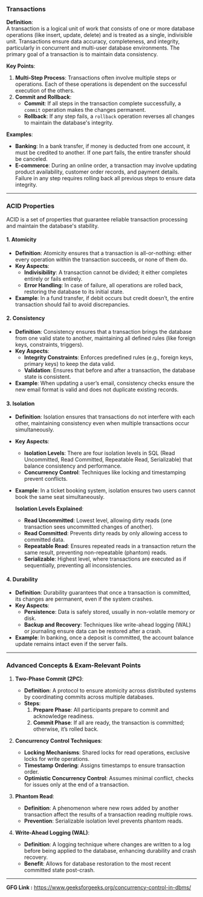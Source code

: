 ### Transactions

**Definition**:  
A transaction is a logical unit of work that consists of one or more database operations (like insert, update, delete) and is treated as a single, indivisible unit. Transactions ensure data accuracy, completeness, and integrity, particularly in concurrent and multi-user database environments. The primary goal of a transaction is to maintain data consistency.

**Key Points**:
1. **Multi-Step Process**: Transactions often involve multiple steps or operations. Each of these operations is dependent on the successful execution of the others.
2. **Commit and Rollback**: 
   - **Commit**: If all steps in the transaction complete successfully, a `commit` operation makes the changes permanent.
   - **Rollback**: If any step fails, a `rollback` operation reverses all changes to maintain the database's integrity.

**Examples**:
- **Banking**: In a bank transfer, if money is deducted from one account, it must be credited to another. If one part fails, the entire transfer should be canceled.
- **E-commerce**: During an online order, a transaction may involve updating product availability, customer order records, and payment details. Failure in any step requires rolling back all previous steps to ensure data integrity.

---

### ACID Properties

ACID is a set of properties that guarantee reliable transaction processing and maintain the database's stability.

#### 1. Atomicity
- **Definition**: Atomicity ensures that a transaction is all-or-nothing: either every operation within the transaction succeeds, or none of them do.
- **Key Aspects**:
  - **Indivisibility**: A transaction cannot be divided; it either completes entirely or fails entirely.
  - **Error Handling**: In case of failure, all operations are rolled back, restoring the database to its initial state.
- **Example**: In a fund transfer, if debit occurs but credit doesn’t, the entire transaction should fail to avoid discrepancies.

#### 2. Consistency
- **Definition**: Consistency ensures that a transaction brings the database from one valid state to another, maintaining all defined rules (like foreign keys, constraints, triggers).
- **Key Aspects**:
  - **Integrity Constraints**: Enforces predefined rules (e.g., foreign keys, primary keys) to keep the data valid.
  - **Validation**: Ensures that before and after a transaction, the database state is consistent.
- **Example**: When updating a user’s email, consistency checks ensure the new email format is valid and does not duplicate existing records.

#### 3. Isolation
- **Definition**: Isolation ensures that transactions do not interfere with each other, maintaining consistency even when multiple transactions occur simultaneously.
- **Key Aspects**:
  - **Isolation Levels**: There are four isolation levels in SQL (Read Uncommitted, Read Committed, Repeatable Read, Serializable) that balance consistency and performance.
  - **Concurrency Control**: Techniques like locking and timestamping prevent conflicts.
- **Example**: In a ticket booking system, isolation ensures two users cannot book the same seat simultaneously.

  **Isolation Levels Explained**:
  - **Read Uncommitted**: Lowest level, allowing dirty reads (one transaction sees uncommitted changes of another).
  - **Read Committed**: Prevents dirty reads by only allowing access to committed data.
  - **Repeatable Read**: Ensures repeated reads in a transaction return the same result, preventing non-repeatable (phantom) reads.
  - **Serializable**: Highest level, where transactions are executed as if sequentially, preventing all inconsistencies.

#### 4. Durability
- **Definition**: Durability guarantees that once a transaction is committed, its changes are permanent, even if the system crashes.
- **Key Aspects**:
  - **Persistence**: Data is safely stored, usually in non-volatile memory or disk.
  - **Backup and Recovery**: Techniques like write-ahead logging (WAL) or journaling ensure data can be restored after a crash.
- **Example**: In banking, once a deposit is committed, the account balance update remains intact even if the server fails.

---

### Advanced Concepts & Exam-Relevant Points

1. **Two-Phase Commit (2PC)**:
   - **Definition**: A protocol to ensure atomicity across distributed systems by coordinating commits across multiple databases.
   - **Steps**:
     1. **Prepare Phase**: All participants prepare to commit and acknowledge readiness.
     2. **Commit Phase**: If all are ready, the transaction is committed; otherwise, it’s rolled back.

2. **Concurrency Control Techniques**:
   - **Locking Mechanisms**: Shared locks for read operations, exclusive locks for write operations.
   - **Timestamp Ordering**: Assigns timestamps to ensure transaction order.
   - **Optimistic Concurrency Control**: Assumes minimal conflict, checks for issues only at the end of a transaction.

3. **Phantom Read**:
   - **Definition**: A phenomenon where new rows added by another transaction affect the results of a transaction reading multiple rows.
   - **Prevention**: Serializable isolation level prevents phantom reads.

4. **Write-Ahead Logging (WAL)**:
   - **Definition**: A logging technique where changes are written to a log before being applied to the database, enhancing durability and crash recovery.
   - **Benefit**: Allows for database restoration to the most recent committed state post-crash.

---

**GFG Link :** https://www.geeksforgeeks.org/concurrency-control-in-dbms/
